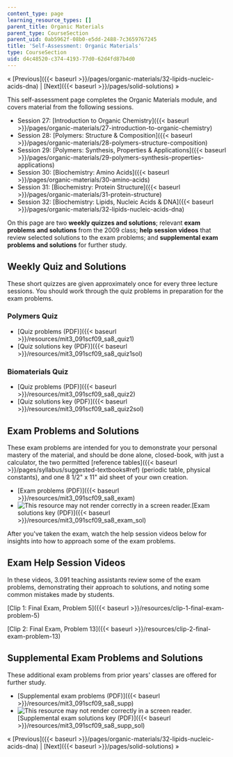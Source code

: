 ```yaml
---
content_type: page
learning_resource_types: []
parent_title: Organic Materials
parent_type: CourseSection
parent_uid: 0ab5962f-08b0-e5dd-2488-7c3659767245
title: 'Self-Assessment: Organic Materials'
type: CourseSection
uid: d4c48520-c374-4193-77d0-62d4fd87b4d0
---
```


« [Previous]({{< baseurl >}}/pages/organic-materials/32-lipids-nucleic-acids-dna) | [Next]({{< baseurl >}}/pages/solid-solutions) »

This self-assessment page completes the Organic Materials module, and covers material from the following sessions.

*   Session 27: [Introduction to Organic Chemistry]({{< baseurl >}}/pages/organic-materials/27-introduction-to-organic-chemistry)
*   Session 28: [Polymers: Structure & Composition]({{< baseurl >}}/pages/organic-materials/28-polymers-structure-composition)
*   Session 29: [Polymers: Synthesis, Properties & Applications]({{< baseurl >}}/pages/organic-materials/29-polymers-synthesis-properties-applications)
*   Session 30: [Biochemistry: Amino Acids]({{< baseurl >}}/pages/organic-materials/30-amino-acids)
*   Session 31: [Biochemistry: Protein Structure]({{< baseurl >}}/pages/organic-materials/31-protein-structure)
*   Session 32: [Biochemistry: Lipids, Nucleic Acids & DNA]({{< baseurl >}}/pages/organic-materials/32-lipids-nucleic-acids-dna)

On this page are two **weekly quizzes and solutions**; relevant **exam problems and solutions** from the 2009 class; **help session videos** that review selected solutions to the exam problems; and **supplemental exam problems and solutions** for further study.

Weekly Quiz and Solutions
-------------------------

These short quizzes are given approximately once for every three lecture sessions. You should work through the quiz problems in preparation for the exam problems.

### Polymers Quiz

*   [Quiz problems (PDF)]({{< baseurl >}}/resources/mit3_091scf09_sa8_quiz1)
*   [Quiz solutions key (PDF)]({{< baseurl >}}/resources/mit3_091scf09_sa8_quiz1sol)

### Biomaterials Quiz

*   [Quiz problems (PDF)]({{< baseurl >}}/resources/mit3_091scf09_sa8_quiz2)
*   [Quiz solutions key (PDF)]({{< baseurl >}}/resources/mit3_091scf09_sa8_quiz2sol)

Exam Problems and Solutions
---------------------------

These exam problems are intended for you to demonstrate your personal mastery of the material, and should be done alone, closed-book, with just a calculator, the two permitted [reference tables]({{< baseurl >}}/pages/syllabus/suggested-textbooks#ref) (periodic table, physical constants), and one 8 1/2" x 11" aid sheet of your own creation.

*   [Exam problems (PDF)]({{< baseurl >}}/resources/mit3_091scf09_sa8_exam)
*   ![This resource may not render correctly in a screen reader.](/images/inacessible.gif)[Exam solutions key (PDF)]({{< baseurl >}}/resources/mit3_091scf09_sa8_exam_sol)

After you've taken the exam, watch the help session videos below for insights into how to approach some of the exam problems.

Exam Help Session Videos
------------------------

In these videos, 3.091 teaching assistants review some of the exam problems, demonstrating their approach to solutions, and noting some common mistakes made by students.

[Clip 1: Final Exam, Problem 5]({{< baseurl >}}/resources/clip-1-final-exam-problem-5)

[Clip 2: Final Exam, Problem 13]({{< baseurl >}}/resources/clip-2-final-exam-problem-13)

Supplemental Exam Problems and Solutions
----------------------------------------

These additional exam problems from prior years' classes are offered for further study.

*   [Supplemental exam problems (PDF)]({{< baseurl >}}/resources/mit3_091scf09_sa8_supp)
*   ![This resource may not render correctly in a screen reader.](/images/inacessible.gif)[Supplemental exam solutions key (PDF)]({{< baseurl >}}/resources/mit3_091scf09_sa8_supp_sol)

« [Previous]({{< baseurl >}}/pages/organic-materials/32-lipids-nucleic-acids-dna) | [Next]({{< baseurl >}}/pages/solid-solutions) »